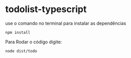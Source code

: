 # todolist-typescript

use o comando no terminal para instalar as dependências 

```
npm install
```

Para Rodar o código digite:

```
node dist/todo
```
